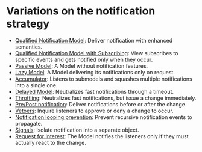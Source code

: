 # Variations on the notification strategy

   * [Qualified Notification Model](02_mvc_variations/05_qualified_notification_model): Deliver notification with enhanced semantics.
   * [Qualified Notification Model with Subscribing](02_mvc_variations/50_qualified_notification_model_with_subscribing): View subscribes to specific events and gets notified only when they occur.
   * [Passive Model](02_mvc_variations/07_passive_model.md): A Model without notification features.
   * [Lazy Model](02_mvc_variations/08_lazy_model.md): A Model delivering its notifications only on request.
   * [Accumulator](02_mvc_variations/35_accumulator.md): Listens to submodels and squashes multiple notifications into a single one.
   * [Delayed Model](02_mvc_variations/40_delayed_model.md): Neutralizes fast notifications through a timeout.
   * [Throttling](02_mvc_variations/41_throttling.md): Neutralizes fast notifications, but issue a change immediately.
   * [Pre/Post notification](02_mvc_variations/47_pre_post_notification.md): Deliver notifications before or after the change.
   * [Vetoers](02_mvc_variations/48_vetoers.md): Inquire listeners to approve or deny a change to occur.
   * [Notification looping prevention](02_mvc_variations/28_notification_looping_prevention.md): Prevent recursive notification events to propagate.
   * [Signals](02_mvc_variations/49_signals.md): Isolate notification into a separate object.
   * [Request for Interest](02_mvc_variations/60_request_for_interest.md): The Model notifies the listeners only if they must actually react to the change.
